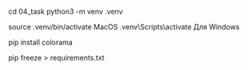 cd 04_task
python3 -m venv .venv

source .venv/bin/activate MacOS
.venv\Scripts\activate Для Windows

pip install colorama

pip freeze > requirements.txt
